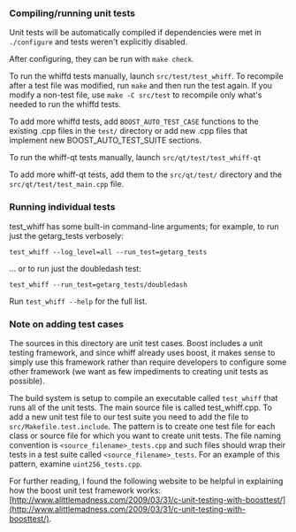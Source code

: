 ### Compiling/running unit tests

Unit tests will be automatically compiled if dependencies were met in `./configure`
and tests weren't explicitly disabled.

After configuring, they can be run with `make check`.

To run the whiffd tests manually, launch `src/test/test_whiff`. To recompile
after a test file was modified, run `make` and then run the test again. If you
modify a non-test file, use `make -C src/test` to recompile only what's needed
to run the whiffd tests.

To add more whiffd tests, add `BOOST_AUTO_TEST_CASE` functions to the existing
.cpp files in the `test/` directory or add new .cpp files that
implement new BOOST_AUTO_TEST_SUITE sections.

To run the whiff-qt tests manually, launch `src/qt/test/test_whiff-qt`

To add more whiff-qt tests, add them to the `src/qt/test/` directory and
the `src/qt/test/test_main.cpp` file.

### Running individual tests

test_whiff has some built-in command-line arguments; for
example, to run just the getarg_tests verbosely:

    test_whiff --log_level=all --run_test=getarg_tests

... or to run just the doubledash test:

    test_whiff --run_test=getarg_tests/doubledash

Run `test_whiff --help` for the full list.

### Note on adding test cases

The sources in this directory are unit test cases.  Boost includes a
unit testing framework, and since whiff already uses boost, it makes
sense to simply use this framework rather than require developers to
configure some other framework (we want as few impediments to creating
unit tests as possible).

The build system is setup to compile an executable called `test_whiff`
that runs all of the unit tests.  The main source file is called
test_whiff.cpp. To add a new unit test file to our test suite you need 
to add the file to `src/Makefile.test.include`. The pattern is to create 
one test file for each class or source file for which you want to create 
unit tests.  The file naming convention is `<source_filename>_tests.cpp` 
and such files should wrap their tests in a test suite 
called `<source_filename>_tests`. For an example of this pattern, 
examine `uint256_tests.cpp`.

For further reading, I found the following website to be helpful in
explaining how the boost unit test framework works:
[http://www.alittlemadness.com/2009/03/31/c-unit-testing-with-boosttest/](http://www.alittlemadness.com/2009/03/31/c-unit-testing-with-boosttest/).
